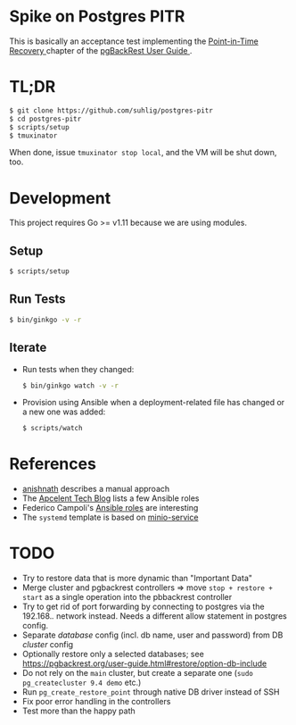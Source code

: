 # Spike on Postgres PITR

This is basically an acceptance test implementing the [Point-in-Time Recovery
](https://pgbackrest.org/user-guide.html#pitr) chapter of the [pgBackRest User Guide
](https://pgbackrest.org/user-guide.html).

# TL;DR

```sh
$ git clone https://github.com/suhlig/postgres-pitr
$ cd postgres-pitr
$ scripts/setup
$ tmuxinator
```

When done, issue `tmuxinator stop local`, and the VM will be shut down, too.

# Development

This project requires Go >= v1.11 because we are using modules.

## Setup

```sh
$ scripts/setup
```

## Run Tests

```sh
$ bin/ginkgo -v -r
```

## Iterate

* Run tests when they changed:

  ```sh
  $ bin/ginkgo watch -v -r
  ```

* Provision using Ansible when a deployment-related file has changed or a new one was added:

  ```sh
  $ scripts/watch
  ```

# References

* [anishnath](https://github.com/anishnath/postgres) describes a manual approach
* The [Apcelent Tech Blog](https://blog.apcelent.com/using-ansible-to-set-up-postgresql.html) lists a few Ansible roles
* Federico Campoli's [Ansible roles](https://github.com/the4thdoctor/dynamic_duo/blob/04_pgbackrest/roles/rollback/tasks/rollback_ssh.yml) are interesting
* The `systemd` template is based on [minio-service](https://github.com/minio/minio-service/blob/master/linux-systemd/README.md )

# TODO

* Try to restore data that is more dynamic than "Important Data"
* Merge cluster and pgbackrest controllers
  => move `stop + restore + start` as a single operation into the pbbackrest controller
* Try to get rid of port forwarding by connecting to postgres via the 192.168.*.* network instead. Needs a different allow statement in postgres config.
* Separate *database* config (incl. db name, user and password) from DB *cluster* config
* Optionally restore only a selected databases; see https://pgbackrest.org/user-guide.html#restore/option-db-include
* Do not rely on the `main` cluster, but create a separate one (`sudo pg_createcluster 9.4 demo` etc.)
* Run `pg_create_restore_point` through native DB driver instead of SSH
* Fix poor error handling in the controllers
* Test more than the happy path

